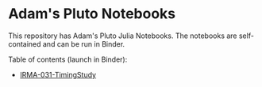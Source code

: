 # Adam's Pluto Notebooks

This repository has Adam's Pluto Julia Notebooks. The notebooks are self-contained and can be run in Binder.

Table of contents (launch in Binder):

- [IRMA-031-TimingStudy]()